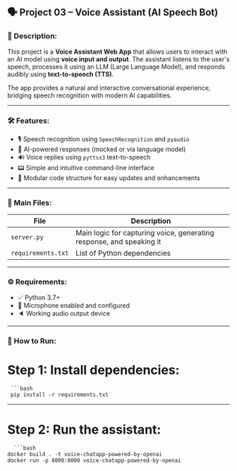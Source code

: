 ## 🗣️ Project 03 – Voice Assistant (AI Speech Bot)

### 📄 Description:

This project is a **Voice Assistant Web App** that allows users to interact with an AI model using **voice input and output**. The assistant listens to the user's speech, processes it using an LLM (Large Language Model), and responds audibly using **text-to-speech (TTS)**.

The app provides a natural and interactive conversational experience, bridging speech recognition with modern AI capabilities.

---

### 🛠️ Features:

- 🎙️ Speech recognition using `SpeechRecognition` and `pyaudio`
- 🧠 AI-powered responses (mocked or via language model)
- 🔊 Voice replies using `pyttsx3` text-to-speech
- 📟 Simple and intuitive command-line interface
- 🧩 Modular code structure for easy updates and enhancements

---

### 📂 Main Files:

| File         | Description                              |
|--------------|------------------------------------------|
| `server.py`     | Main logic for capturing voice, generating response, and speaking it |
| `requirements.txt` | List of Python dependencies              |

---

### ⚙️ Requirements:

- ✅ Python 3.7+
- 🎤 Microphone enabled and configured
- 🔈 Working audio output device

---

### 🚀 How to Run:
# Step 1: Install dependencies:
     ```bash
     pip install -r requirements.txt

---

# Step 2: Run the assistant:
      ```bash
    docker build . -t voice-chatapp-powered-by-openai
    docker run -p 8000:8000 voice-chatapp-powered-by-openai
